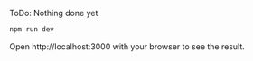 ToDo: Nothing done yet

```bash
npm run dev
```

Open http://localhost:3000 with your browser to see the result.
